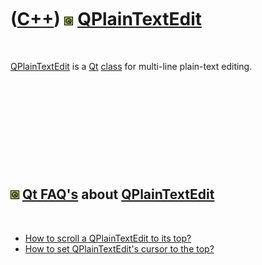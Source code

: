 



 

 

 

 

 

([C++](Cpp.md)) ![Qt](PicQt.png) [QPlainTextEdit](CppQPlainTextEdit.md)
=========================================================================

 

[QPlainTextEdit](CppQPlainTextEdit.md) is a [Qt](CppQt.md)
[class](CppClass.md) for multi-line plain-text editing.

 

 

 

 

 

![Qt](PicQt.png) [Qt FAQ's](CppQtFaq.md) about [QPlainTextEdit](CppQPlainTextEdit.md)
---------------------------------------------------------------------------------------

 

-   [How to scroll a QPlainTextEdit to its
    top?](CppQPlainTextEditMoveCursorToStart.md)
-   [How to set QPlainTextEdit's cursor to the
    top?](CppQPlainTextEditMoveCursorToStart.md)

 

 

 

 

 





 



